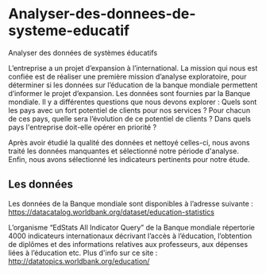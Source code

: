 # Analyser-des-donnees-de-systeme-educatif
Analyser des données de systèmes éducatifs

L’entreprise a un projet d’expansion à l’international. La mission qui nous est confiée est de réaliser une première mission d’analyse exploratoire, pour déterminer si les données sur l’éducation de la banque mondiale permettent d’informer le projet d’expansion. Les données sont fournies par la Banque mondiale.
Il y a différentes questions que nous devons explorer :
Quels sont les pays avec un fort potentiel de clients pour nos services ?
Pour chacun de ces pays, quelle sera l’évolution de ce potentiel de clients ?
Dans quels pays l'entreprise doit-elle opérer en priorité ?
 
Après avoir étudié la qualité des données et nettoyé celles-ci, nous avons traité les données manquantes et sélectionné notre période d'analyse. Enfin, nous avons sélectionné les indicateurs pertinents pour notre étude.

## Les données 

Les données de la Banque mondiale sont disponibles à l’adresse suivante :
https://datacatalog.worldbank.org/dataset/education-statistics

L’organisme “EdStats All Indicator Query” de la Banque mondiale répertorie 4000 indicateurs internationaux décrivant l’accès à l’éducation, l’obtention de diplômes et des informations relatives aux professeurs, aux dépenses liées à l’éducation etc.
Plus d'info sur ce site : http://datatopics.worldbank.org/education/
